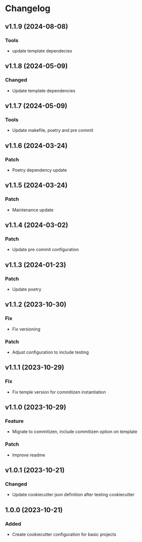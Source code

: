 # Changelog

## v1.1.9 (2024-08-08)

### Tools

- update template dependecies

## v1.1.8 (2024-05-09)

### Changed

- Update template dependencies

## v1.1.7 (2024-05-09)

### Tools

- Update makefile, poetry and pre commit

## v1.1.6 (2024-03-24)

### Patch

- Poetry dependency update

## v1.1.5 (2024-03-24)

### Patch

- Maintenance update

## v1.1.4 (2024-03-02)

### Patch

- Update pre commit configuration

## v1.1.3 (2024-01-23)

### Patch

- Update poetry

## v1.1.2 (2023-10-30)

### Fix

- Fix versioning

### Patch

- Adjust configuration to include testing

## v1.1.1 (2023-10-29)

### Fix

- Fix temple version for commitizen instantiation

## v1.1.0 (2023-10-29)

### Feature

- Migrate to commitizen, include commitizen option on template

### Patch

- Improve readme

## v1.0.1 (2023-10-21)


### Changed

* Update cookiecutter json definition after testing cookiecutter

## 1.0.0 (2023-10-21)


### Added

* Create cookiecutter configuration for basic projects
